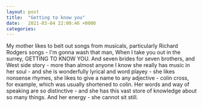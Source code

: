 ```yaml
---
layout: post
title:  "Getting to know you"
date:   2021-03-04 22:00:46 +0000
categories:
---
```


My mother likes to belt out songs from musicals, particularly Richard Rodgers songs - I'm gonna wash that man, When I take you out in the surrey, GETTING TO KNOW YOU. And seven brides for seven brothers, and West side story - more than almost anyone I know she really has music in her soul - and she is wonderfully lyrical and word playey - she likes nonsense rhymes, she likes to give a name to any adjective - colin cross, for example, which was usually shortened to colin. Her words and way of speaking are so distinctive - and she has this vast store of knowledge about so many things. And her energy - she cannot sit still. 